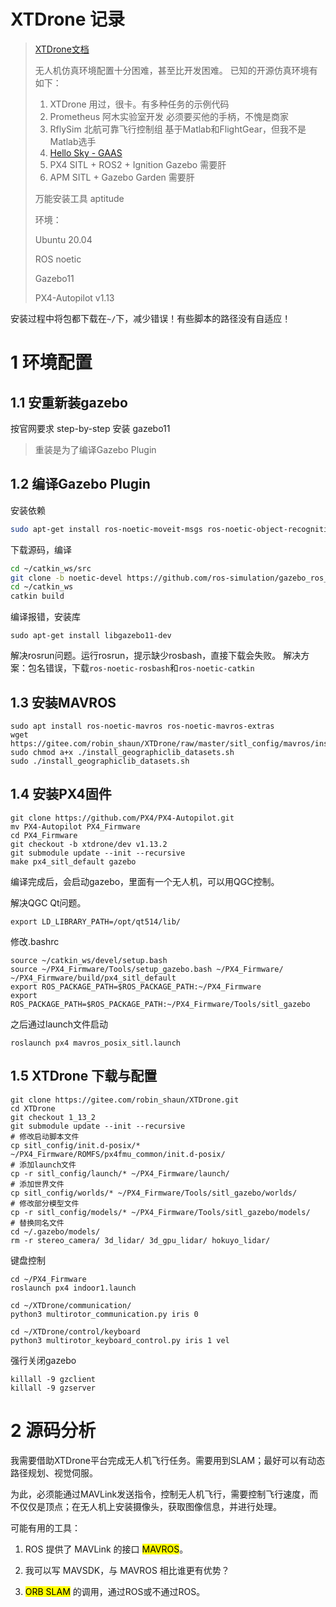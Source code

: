 # XTDrone 记录

> [XTDrone文档](https://www.yuque.com/xtdrone/manual_cn/basic_config_13)
> 
> 无人机仿真环境配置十分困难，甚至比开发困难。
> 已知的开源仿真环境有如下：
> 
> 1. XTDrone 用过，很卡。有多种任务的示例代码
> 2. Prometheus 阿木实验室开发 必须要买他的手柄，不愧是商家
> 3. RflySim 北航可靠飞行控制组 基于Matlab和FlightGear，但我不是Matlab选手
> 4. [Hello Sky - GAAS](https://gaas.gitbook.io/guide/)
> 5. PX4 SITL + ROS2 + Ignition Gazebo  需要肝
> 6. APM SITL + Gazebo Garden 需要肝
> 
> 万能安装工具 aptitude
> 
> 环境：
> 
> Ubuntu 20.04
> 
> ROS noetic
> 
> Gazebo11
> 
> PX4-Autopilot v1.13

安装过程中将包都下载在`~/`下，减少错误！有些脚本的路径没有自适应！

# 1 环境配置

## 1.1 安重新装gazebo

按官网要求 step-by-step 安装 gazebo11

> 重装是为了编译Gazebo Plugin

## 1.2 编译Gazebo Plugin

安装依赖

```sh
sudo apt-get install ros-noetic-moveit-msgs ros-noetic-object-recognition-msgs ros-noetic-octomap-msgs ros-noetic-camera-info-manager  ros-noetic-control-toolbox ros-noetic-polled-camera ros-noetic-controller-manager ros-noetic-transmission-interface ros-noetic-joint-limits-interface
```

下载源码，编译

```sh
cd ~/catkin_ws/src
git clone -b noetic-devel https://github.com/ros-simulation/gazebo_ros_pkgs.git
cd ~/catkin_ws
catkin build
```

编译报错，安装库

```shell
sudo apt-get install libgazebo11-dev
```

解决rosrun问题。运行rosrun，提示缺少rosbash，直接下载会失败。
解决方案：包名错误，下载`ros-noetic-rosbash`和`ros-noetic-catkin`

## 1.3 安装MAVROS

```shell
sudo apt install ros-noetic-mavros ros-noetic-mavros-extras
wget https://gitee.com/robin_shaun/XTDrone/raw/master/sitl_config/mavros/install_geographiclib_datasets.sh
sudo chmod a+x ./install_geographiclib_datasets.sh
sudo ./install_geographiclib_datasets.sh
```

## 1.4 安装PX4固件

```shell
git clone https://github.com/PX4/PX4-Autopilot.git
mv PX4-Autopilot PX4_Firmware
cd PX4_Firmware
git checkout -b xtdrone/dev v1.13.2
git submodule update --init --recursive
make px4_sitl_default gazebo
```

编译完成后，会启动gazebo，里面有一个无人机，可以用QGC控制。

解决QGC Qt问题。

```shell
export LD_LIBRARY_PATH=/opt/qt514/lib/
```

修改.bashrc

```shell
source ~/catkin_ws/devel/setup.bash
source ~/PX4_Firmware/Tools/setup_gazebo.bash ~/PX4_Firmware/ ~/PX4_Firmware/build/px4_sitl_default
export ROS_PACKAGE_PATH=$ROS_PACKAGE_PATH:~/PX4_Firmware
export ROS_PACKAGE_PATH=$ROS_PACKAGE_PATH:~/PX4_Firmware/Tools/sitl_gazebo
```

之后通过launch文件启动

```shell
roslaunch px4 mavros_posix_sitl.launch
```

## 1.5 XTDrone 下载与配置

```shell
git clone https://gitee.com/robin_shaun/XTDrone.git
cd XTDrone
git checkout 1_13_2
git submodule update --init --recursive
# 修改启动脚本文件
cp sitl_config/init.d-posix/* ~/PX4_Firmware/ROMFS/px4fmu_common/init.d-posix/
# 添加launch文件
cp -r sitl_config/launch/* ~/PX4_Firmware/launch/
# 添加世界文件
cp sitl_config/worlds/* ~/PX4_Firmware/Tools/sitl_gazebo/worlds/
# 修改部分模型文件
cp -r sitl_config/models/* ~/PX4_Firmware/Tools/sitl_gazebo/models/ 
# 替换同名文件
cd ~/.gazebo/models/
rm -r stereo_camera/ 3d_lidar/ 3d_gpu_lidar/ hokuyo_lidar/
```

键盘控制

```shell
cd ~/PX4_Firmware
roslaunch px4 indoor1.launch
```

```shell
cd ~/XTDrone/communication/
python3 multirotor_communication.py iris 0
```

```shell
cd ~/XTDrone/control/keyboard
python3 multirotor_keyboard_control.py iris 1 vel
```

强行关闭gazebo

```shell
killall -9 gzclient
killall -9 gzserver
```

# 2 源码分析

我需要借助XTDrone平台完成无人机飞行任务。需要用到SLAM；最好可以有动态路径规划、视觉伺服。

为此，必须能通过MAVLink发送指令，控制无人机飞行，需要控制飞行速度，而不仅仅是顶点；在无人机上安装摄像头，获取图像信息，并进行处理。

可能有用的工具：

1. ROS 提供了 MAVLink 的接口 <mark>MAVROS</mark>。

2. 我可以写 MAVSDK，与 MAVROS 相比谁更有优势？

3. <mark>ORB SLAM</mark> 的调用，通过ROS或不通过ROS。
